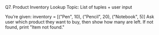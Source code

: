 Q7. Product Inventory Lookup
Topic: List of tuples + user input

You’re given:
inventory = [("Pen", 10), ("Pencil", 20), ("Notebook", 5)]
Ask user which product they want to buy, then show how many are left. If not found, print "Item not found."